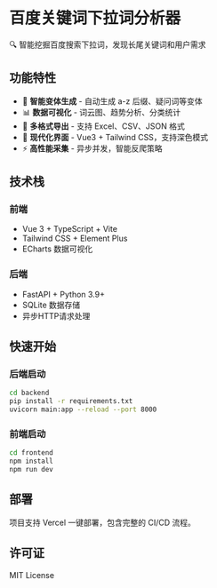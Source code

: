 # 百度关键词下拉词分析器

🔍 智能挖掘百度搜索下拉词，发现长尾关键词和用户需求

## 功能特性

- 🚀 **智能变体生成** - 自动生成 a-z 后缀、疑问词等变体
- 📊 **数据可视化** - 词云图、趋势分析、分类统计
- 💾 **多格式导出** - 支持 Excel、CSV、JSON 格式
- 🎨 **现代化界面** - Vue3 + Tailwind CSS，支持深色模式
- ⚡ **高性能采集** - 异步并发，智能反爬策略

## 技术栈

### 前端
- Vue 3 + TypeScript + Vite
- Tailwind CSS + Element Plus
- ECharts 数据可视化

### 后端  
- FastAPI + Python 3.9+
- SQLite 数据存储
- 异步HTTP请求处理

## 快速开始

### 后端启动
```bash
cd backend
pip install -r requirements.txt
uvicorn main:app --reload --port 8000
```

### 前端启动
```bash
cd frontend
npm install
npm run dev
```

## 部署

项目支持 Vercel 一键部署，包含完整的 CI/CD 流程。

## 许可证

MIT License